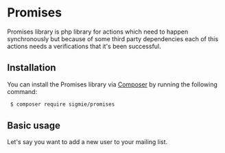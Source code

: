 # Promises

Promises library is php library for actions which need to happen synchronously but because of some third party dependencies each of this actions needs a verifications that it's been successful.

## Installation

You can install the Promises library via [Composer](https://getcomposer.org/) by running the following command:
```sh
 $ composer require sigmie/promises
```

## Basic usage
Let's say you want to add a new user to your mailing list.